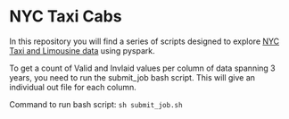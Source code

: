 # NYC Taxi Cabs

In this repository you will find a series of scripts designed to explore [NYC Taxi and Limousine data](http://www.nyc.gov/html/tlc/html/about/trip_record_data.shtml) using pyspark.

To get a count of Valid and Invlaid values per column of data spanning 3 years, you need to run the submit_job bash script. This will give an individual out file for each column.

Command to run bash script: `sh submit_job.sh`